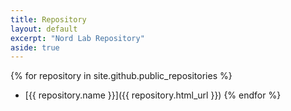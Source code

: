 ```yaml
---
title: Repository
layout: default
excerpt: "Nord Lab Repository"
aside: true
---
```

{% for repository in site.github.public_repositories %}
  * [{{ repository.name }}]({{ repository.html_url }})
{% endfor %}

